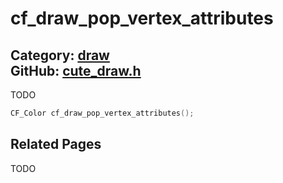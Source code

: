 [](../header.md ':include')

# cf_draw_pop_vertex_attributes

Category: [draw](/api_reference?id=draw)  
GitHub: [cute_draw.h](https://github.com/RandyGaul/cute_framework/blob/master/include/cute_draw.h)  
---

TODO

```cpp
CF_Color cf_draw_pop_vertex_attributes();
```

## Related Pages

TODO  
